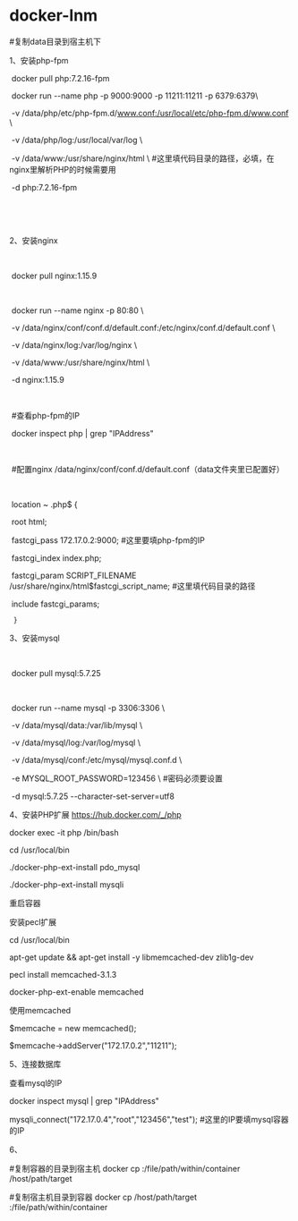 # docker-lnm

#复制data目录到宿主机下



1、安装php-fpm 



​	docker pull php:7.2.16-fpm



​	docker run --name php -p 9000:9000 -p 11211:11211 -p 6379:6379\

​	-v /data/php/etc/php-fpm.d/www.conf:/usr/local/etc/php-fpm.d/www.conf \

​	-v /data/php/log:/usr/local/var/log \

​	-v /data/www:/usr/share/nginx/html \ #这里填代码目录的路径，必填，在nginx里解析PHP的时候需要用

​	-d php:7.2.16-fpm

​	

​	

2、安装nginx

​	

​	docker pull nginx:1.15.9

​	

​	docker run --name nginx -p 80:80 \

​	-v /data/nginx/conf/conf.d/default.conf:/etc/nginx/conf.d/default.conf \

​	-v /data/nginx/log:/var/log/nginx \

​	-v /data/www:/usr/share/nginx/html \

​	-d nginx:1.15.9

​	

​	#查看php-fpm的IP

​	docker inspect php | grep "IPAddress"

​	

​	#配置nginx  /data/nginx/conf/conf.d/default.conf（data文件夹里已配置好）

​	

​	location ~ \.php$ {

​        	root           html;

​       	 	fastcgi_pass   172.17.0.2:9000;  #这里要填php-fpm的IP

​        	fastcgi_index  index.php;

​      		fastcgi_param  SCRIPT_FILENAME  /usr/share/nginx/html$fastcgi_script_name;  #这里填代码目录的路径

​        	include        fastcgi_params;

   	 }



3、安装mysql

​	

​	docker pull mysql:5.7.25

​	

​	docker run --name mysql -p 3306:3306 \

​    	-v /data/mysql/data:/var/lib/mysql \

​	-v /data/mysql/log:/var/log/mysql \

​	-v /data/mysql/conf:/etc/mysql/mysql.conf.d \

​	-e MYSQL_ROOT_PASSWORD=123456 \   #密码必须要设置

​    	-d mysql:5.7.25 --character-set-server=utf8



4、安装PHP扩展  <https://hub.docker.com/_/php>

docker exec -it php /bin/bash

cd /usr/local/bin 

 ./docker-php-ext-install pdo_mysql  

./docker-php-ext-install mysqli

重启容器



安装pecl扩展

cd /usr/local/bin 

apt-get update && apt-get install -y libmemcached-dev zlib1g-dev

pecl install memcached-3.1.3

docker-php-ext-enable memcached



使用memcached

$memcache = new memcached();

$memcache->addServer("172.17.0.2","11211");



5、连接数据库

查看mysql的IP

docker inspect mysql | grep "IPAddress"

mysqli_connect("172.17.0.4","root","123456","test");  #这里的IP要填mysql容器的IP



6、

#复制容器的目录到宿主机   docker cp <containerId>:/file/path/within/container /host/path/target

#复制宿主机目录到容器   docker cp /host/path/target <containerId>:/file/path/within/container